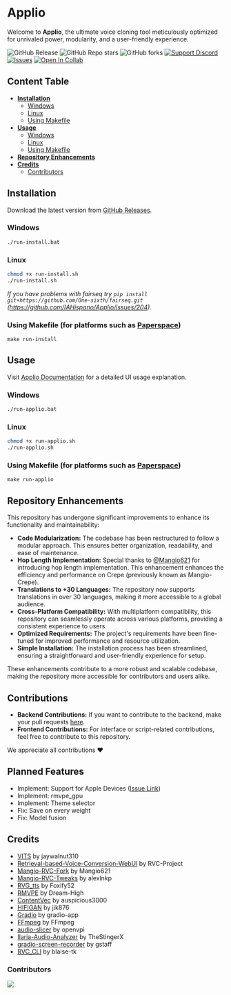 # Applio

Welcome to **Applio**, the ultimate voice cloning tool meticulously optimized for unrivaled power, modularity, and a user-friendly experience.

![GitHub Release](https://img.shields.io/github/v/release/iahispano/applio-rvc-fork?style=flat-square)
![GitHub Repo stars](https://img.shields.io/github/stars/iahispano/applio-rvc-fork?style=flat-square)
![GitHub forks](https://img.shields.io/github/forks/iahispano/applio-rvc-fork?style=flat-square)
[![Support Discord](https://img.shields.io/discord/1096877223765606521?style=flat-square)](https://discord.gg/iahispano)
[![Issues](https://img.shields.io/github/issues/iahispano/applio-rvc-fork?style=flat-square)](https://github.com/IAHispano/Applio-RVC-Fork/issues)
[![Open In Collab](https://img.shields.io/badge/google_colab-F9AB00?style=flat-square&logo=googlecolab&logoColor=white)](https://colab.research.google.com/github/iahispano/applio/blob/master/assets/Applio.ipynb)

## Content Table
- [**Installation**](#installation)
  - [Windows](#windows)
  - [Linux](#linux)
  - [Using Makefile](#using-makefile-for-platforms-such-as-paperspace)
- [**Usage**](#usage)
  - [Windows](#windows-1)
  - [Linux](#linux-1)
  - [Using Makefile](#using-makefile-for-platforms-such-as-paperspace-1)
- [**Repository Enhancements**](#repository-enhancements)
- [**Credits**](#credits)
  - [Contributors](#contributors)

## Installation
Download the latest version from [GitHub Releases](https://github.com/IAHispano/Applio-RVC-Fork/releases).

### Windows
```bash
./run-install.bat
```

### Linux
```bash
chmod +x run-install.sh
./run-install.sh
```
*If you have problems with fairseq try `pip install git+https://github.com/One-sixth/fairseq.git` (https://github.com/IAHispano/Applio/issues/204)*.

### Using Makefile (for platforms such as [Paperspace](https://www.paperspace.com/))
```
make run-install
```

## Usage
Visit [Applio Documentation](https://docs.applio.org/) for a detailed UI usage explanation.

### Windows
```bash
./run-applio.bat
```

### Linux
```bash
chmod +x run-applio.sh
./run-applio.sh
```

### Using Makefile (for platforms such as [Paperspace](https://www.paperspace.com/))
```
make run-applio
```

## Repository Enhancements

This repository has undergone significant improvements to enhance its functionality and maintainability:

- **Code Modularization:** The codebase has been restructured to follow a modular approach. This ensures better organization, readability, and ease of maintenance.
- **Hop Length Implementation:** Special thanks to [@Mangio621](https://github.com/Mangio621/Mangio-RVC-Fork) for introducing hop length implementation. This enhancement enhances the efficiency and performance on Crepe (previously known as Mangio-Crepe).
- **Translations to +30 Languages:** The repository now supports translations in over 30 languages, making it more accessible to a global audience.
- **Cross-Platform Compatibility:** With multiplatform compatibility, this repository can seamlessly operate across various platforms, providing a consistent experience to users.
- **Optimized Requirements:** The project's requirements have been fine-tuned for improved performance and resource utilization.
- **Simple Installation:** The installation process has been streamlined, ensuring a straightforward and user-friendly experience for setup.

These enhancements contribute to a more robust and scalable codebase, making the repository more accessible for contributors and users alike.

## Contributions
- **Backend Contributions:** If you want to contribute to the backend, make your pull requests [here](https://github.com/blaise-tk/RVC_CLI).
- **Frontend Contributions:** For interface or script-related contributions, feel free to contribute to this repository.

We appreciate all contributions ❤️

## Planned Features
- Implement: Support for Apple Devices ([Issue Link](https://github.com/pytorch/pytorch/issues/77764))
- Implement: rmvpe_gpu
- Implement: Theme selector
- Fix: Save on every weight
- Fix: Model fusion

## Credits
- [VITS](https://github.com/jaywalnut310/vits) by jaywalnut310
- [Retrieval-based-Voice-Conversion-WebUI](https://github.com/RVC-Project/Retrieval-based-Voice-Conversion-WebUI) by RVC-Project
- [Mangio-RVC-Fork](https://github.com/Mangio621/Mangio-RVC-Fork) by Mangio621
- [Mangio-RVC-Tweaks](https://github.com/alexlnkp/Mangio-RVC-Tweaks) by alexlnkp
- [RVG_tts](https://github.com/Foxify52/RVG_tts) by Foxify52
- [RMVPE](https://github.com/Dream-High/RMVPE) by Dream-High
- [ContentVec](https://github.com/auspicious3000/contentvec/) by auspicious3000
- [HIFIGAN](https://github.com/jik876/hifi-gan) by jik876
- [Gradio](https://github.com/gradio-app/gradio) by gradio-app
- [FFmpeg](https://github.com/FFmpeg/FFmpeg) by FFmpeg
- [audio-slicer](https://github.com/openvpi/audio-slicer) by openvpi
- [Ilaria-Audio-Analyzer](https://github.com/TheStingerX/Ilaria-Audio-Analyzer) by TheStingerX
- [gradio-screen-recorder](https://huggingface.co/spaces/gstaff/gradio-screen-recorder) by gstaff
- [RVC_CLI](https://github.com/blaise-tk/RVC_CLI) by blaise-tk

### Contributors
<a href="https://github.com/IAHispano/Applio/graphs/contributors" target="_blank">
  <img src="https://contrib.rocks/image?repo=IAHispano/Applio" />
</a>
